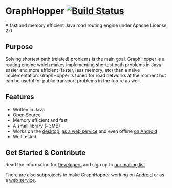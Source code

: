 # GraphHopper [![Build Status](https://secure.travis-ci.org/graphhopper/graphhopper.png?branch=master)](http://travis-ci.org/graphhopper/graphhopper)

A fast and memory efficient Java road routing engine under Apache License 2.0

Purpose
---------------

Solving shortest path (related) problems is the main goal. GraphHopper is a routing engine which
makes implementing shortest path problems in Java easier and more efficient (faster, less memory, etc) than
a naive implementation.
GraphHopper is tuned for road networks at the moment but can be useful for public transport problems in
the future as well.

Features
---------------

 * Written in Java
 * Open Source
 * Memory efficient and fast
 * A small library (~3MB)
 * Works on the [desktop](http://karussell.files.wordpress.com/2012/06/graphhopper.png), 
   [as a web service](https://github.com/graphhopper/graphhopper-web) 
   and even offline [on Android](https://github.com/graphhopper/graphhopper/wiki/Android)
 * Well tested

Get Started & Contribute
---------------

Read the information for [Developers](https://github.com/graphhopper/graphhopper/wiki/Developers) and sign up to [our mailing list](http://lists.openstreetmap.org/listinfo/graphhopper).

There are also subprojects to make GraphHopper working on [Android](https://github.com/graphhopper/graphhopper/wiki/Android) or as a [web service](https://github.com/graphhopper/graphhopper-web).
